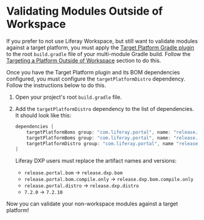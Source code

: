 # Validating Modules Outside of Workspace

If you prefer to not use Liferay Workspace, but still want to validate modules
against a target platform, you must apply the
[Target Platform Gradle plugin](/docs/7-2/reference/-/knowledge_base/reference/target-platform-gradle-plugin)
to the root `build.gradle` file of your multi-module Gradle build. Follow the
[Targeting a Platform Outside of Workspace](/docs/7-2/reference/-/knowledge_base/reference/#targeting-a-platform-outside-of-workspace)
section to do this.

Once you have the Target Platform plugin and its BOM dependencies configured,
you must configure the `targetPlatformDistro` dependency. Follow the
instructions below to do this.

1.  Open your project's root `build.gradle` file.

2.  Add the `targetPlatformDistro` dependency to the list of dependencies. It
    should look like this:

    ```groovy
    dependencies {
        targetPlatformBoms group: "com.liferay.portal", name: "release.portal.bom", version: "7.2.0"
        targetPlatformBoms group: "com.liferay.portal", name: "release.portal.bom.compile.only", version: "7.2.0"
        targetPlatformDistro group: "com.liferay.portal", name "release.portal.distro", version: "7.2.0"
    }
    ```

    Liferay DXP users must replace the artifact names and versions:
    
    - `release.portal.bom` &rarr; `release.dxp.bom`
    - `release.portal.bom.compile.only` &rarr; `release.dxp.bom.compile.only`
    - `release.portal.distro` &rarr; `release.dxp.distro`
    - `7.2.0` &rarr; `7.2.10`

Now you can validate your non-workspace modules against a target platform!
